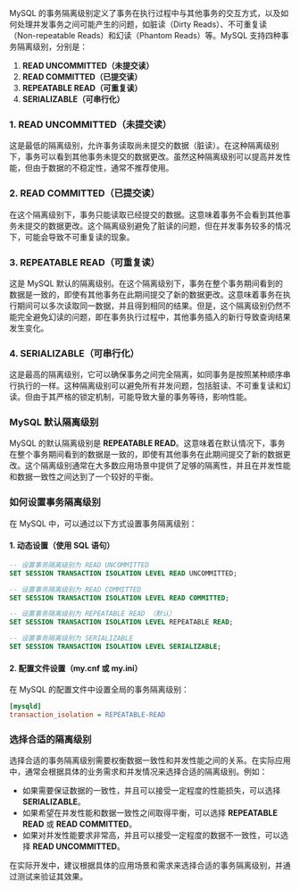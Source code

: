 MySQL 的事务隔离级别定义了事务在执行过程中与其他事务的交互方式，以及如何处理并发事务之间可能产生的问题，如脏读（Dirty Reads）、不可重复读（Non-repeatable Reads）和幻读（Phantom Reads）等。MySQL 支持四种事务隔离级别，分别是：

1. **READ UNCOMMITTED（未提交读）**
2. **READ COMMITTED（已提交读）**
3. **REPEATABLE READ（可重复读）**
4. **SERIALIZABLE（可串行化）**

### 1. READ UNCOMMITTED（未提交读）

这是最低的隔离级别，允许事务读取尚未提交的数据（脏读）。在这种隔离级别下，事务可以看到其他事务未提交的数据更改。虽然这种隔离级别可以提高并发性能，但由于数据的不稳定性，通常不推荐使用。

### 2. READ COMMITTED（已提交读）

在这个隔离级别下，事务只能读取已经提交的数据。这意味着事务不会看到其他事务未提交的数据更改。这个隔离级别避免了脏读的问题，但在并发事务较多的情况下，可能会导致不可重复读的现象。

### 3. REPEATABLE READ（可重复读）

这是 MySQL 默认的隔离级别。在这个隔离级别下，事务在整个事务期间看到的数据是一致的，即使有其他事务在此期间提交了新的数据更改。这意味着事务在执行期间可以多次读取同一数据，并且得到相同的结果。但是，这个隔离级别仍然不能完全避免幻读的问题，即在事务执行过程中，其他事务插入的新行导致查询结果发生变化。

### 4. SERIALIZABLE（可串行化）

这是最高的隔离级别，它可以确保事务之间完全隔离，如同事务是按照某种顺序串行执行的一样。这种隔离级别可以避免所有并发问题，包括脏读、不可重复读和幻读。但由于其严格的锁定机制，可能导致大量的事务等待，影响性能。

### MySQL 默认隔离级别

MySQL 的默认隔离级别是 **REPEATABLE READ**。这意味着在默认情况下，事务在整个事务期间看到的数据是一致的，即使有其他事务在此期间提交了新的数据更改。这个隔离级别通常在大多数应用场景中提供了足够的隔离性，并且在并发性能和数据一致性之间达到了一个较好的平衡。

### 如何设置事务隔离级别

在 MySQL 中，可以通过以下方式设置事务隔离级别：

#### 1. 动态设置（使用 SQL 语句）

```sql
-- 设置事务隔离级别为 READ UNCOMMITTED
SET SESSION TRANSACTION ISOLATION LEVEL READ UNCOMMITTED;

-- 设置事务隔离级别为 READ COMMITTED
SET SESSION TRANSACTION ISOLATION LEVEL READ COMMITTED;

-- 设置事务隔离级别为 REPEATABLE READ （默认）
SET SESSION TRANSACTION ISOLATION LEVEL REPEATABLE READ;

-- 设置事务隔离级别为 SERIALIZABLE
SET SESSION TRANSACTION ISOLATION LEVEL SERIALIZABLE;
```

#### 2. 配置文件设置（my.cnf 或 my.ini）

在 MySQL 的配置文件中设置全局的事务隔离级别：

```ini
[mysqld]
transaction_isolation = REPEATABLE-READ
```

### 选择合适的隔离级别

选择合适的事务隔离级别需要权衡数据一致性和并发性能之间的关系。在实际应用中，通常会根据具体的业务需求和并发情况来选择合适的隔离级别。例如：

- 如果需要保证数据的一致性，并且可以接受一定程度的性能损失，可以选择 **SERIALIZABLE**。
- 如果希望在并发性能和数据一致性之间取得平衡，可以选择 **REPEATABLE READ** 或 **READ COMMITTED**。
- 如果对并发性能要求非常高，并且可以接受一定程度的数据不一致性，可以选择 **READ UNCOMMITTED**。

在实际开发中，建议根据具体的应用场景和需求来选择合适的事务隔离级别，并通过测试来验证其效果。